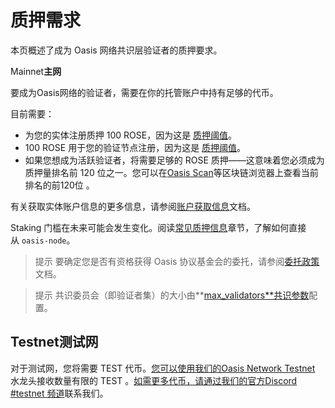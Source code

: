 # 质押需求
本页概述了成为 Oasis 网络共识层验证者的质押要求。

Mainnet**主网**

要成为Oasis网络的验证者，需要在你的托管账户中持有足够的代币。

目前需要：

- 为您的实体注册质押 100 ROSE，因为这是 [质押阈值](/general/genesis/genesis.md#staking质押​)。
- 100 ROSE 用于您的验证节点注册，因为这是 [质押阈值](/general/genesis/genesis.md#staking质押)。
- 如果您想成为活跃验证者，将需要足够的 ROSE 质押——这意味着您必须成为质押量排名前 120 位之一。您可以在[Oasis Scan](https://www.oasisscan.com/validators)等区块链浏览器上查看当前排名的前120位 。

有关获取实体账户信息的更多信息，请参阅[账户获取信息](https://docs.oasis.dev/general/manage-tokens/advanced/oasis-cli-tools/get-account-info)文档。

Staking 门槛在未来可能会发生变化。阅读[常见质押信息](https://docs.oasis.dev/general/manage-tokens/advanced/oasis-cli-tools/common-staking-info)章节，了解如何直接从 `oasis-node`。

> 提示  要确定您是否有资格获得 Oasis 协议基金会的委托，请参阅[委托政策](https://docs.oasis.dev/general/foundation/delegation-policy)文档。

> 提示  共识委员会（即验证者集）的大小由**[max_validators**共识参数](/general/genesis/genesis.md#共识协议)配置。

## Testnet**测试网**

对于测试网，您将需要 TEST 代币。[您可以使用我们的Oasis Network Testnet](https://faucet.testnet.oasis.dev/) 水龙头接收数量有限的 TEST 。[如需更多代币，请通过我们的官方Discord #testnet 频道](https://discord.com/channels/748635004384313474/960599828662976522)联系我们。